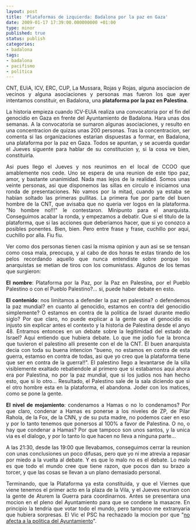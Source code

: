 ```yaml
---
layout: post
title: 'Plataformas de izquierda: Badalona por la paz en Gaza'
date: 2009-01-17 17:39:00.000000000 +01:00
type: minor
published: true
status: publish
categories:
- badalona
tags:
- badalona
- pacifismo
- política
---
```

<div style="text-align: justify;" xmlns="http://www.w3.org/1999/xhtml">CNT, EUiA, ICV, ERC, CUP, La Mussara, Rojas y Rojas, alguna asociacion de vecinos y alguna asociaciones y personas mas fueron los que ayer intentamos constituir, en Badalona, una <b>plataforma por la paz en Palestina</b>.</p>
<p>La historia empieza cuando ICV-EUiA realiza una convocatoria por el fin del genocidio en Gaza en frente del Ayuntamiento de Badalona. Hara unas dos semanas. A la convocatoria se sumaron algunas asociaciones, y resulto en una concentracion de quizas unas 200 personas. Tras la concentracion, ser comenta si las organizaciones estarian dispuestas a formar, en Badalona, una plataforma por la paz en Gaza. Todos se apuntan, y se acuerda quedar el Jueves siguente para hablar de su constitucion y, si la cosa ve bien, constituirla.</p>
<p>Asi pues llego el Jueves y nos reunimos en el local de CCOO que amablemente nos cede. Uno se espera de una reunion de este tipo paz, amor, y bastante unanimidad. Nada mas lejos de la realidad. Somos unas veinte personas, asi que disponemos las sillas en circulo e iniciamos una ronda de presentaciones. No vamos por la mitad, cuando ya estaba se habian soltado las primeras pullitas. La primera fue por parte del buen hombre de la CNT, que avisaba que no queria ver logos en la plataforma. "No hombre no!!!" le contestaron. Minipunto para el anarquista. Conseguimos acabar la ronda, y empezamos a debatir. Que si el titulo de la plataforma, que si las acciones que deberiamos hacer, que si yo conozco a posibles ponentes. Bien, bien. Pero entre frase y frase, cuchillo por aqui, cuchillo por alla. Fiu fiu.</p>
<p>Ver como dos personas tienen casi la misma opinion y aun asi se se tensan como cosa mala, preocupa, y al cabo de dos horas te estas tirando de los pelos recordando aquello que nunca entendiste sobre porque los anarquistas se metian de tiros con los comunistass. Algunos de los temas que surgieron:</p>
<p><b>El nombre</b>: Plataforma por la Paz, por la Paz en Palestina, por el Pueblo Palestino o con el Pueblo Palestino?... si, puede haber debate en esto.</p>
<p><b>El contenido</b>: nos limitamos a defender la paz en palestina? o defendemos la paz mundial? en cuanto al genocidio, estamos en contra del genocidio simplemente? O estamos en contra de la politica de Israel durante medio siglo? Por que claro, no puede explicar a la gente que el genocidio es injusto sin explicar antes el contexto y la historia de Palestina desde el anyo 48. Entramos entonces en un debate sobre la legitimidad del estado de Israel? Aqui entiendo que hubiera debate. Lo que me jodio fue la bronca que tuvieron el palestino alli presente con el de la CNT. El buen anarquista decia con toda su buena intencion "bueno, no estamos en contra de esta guerra, estamso en contra de todas, asi que yo creo que la plataforma tiene que ser en contra de la guerra!!". El palestino llego a levantarse de la silla visiblemente exaltado rebatiendole al primero que si estabamos aqui ahora era por Palestina, no por la paz mundial, que si los judios nos han hecho esto, que si lo otro... Resultado, el Palestino sale de la sala diciendo que si el otro hombre esta en la plataforma, el abandona. Joder con los matices, como se pone la gente.</p>
<p><b>El nivel de mojamiento</b>: condenamos a Hamas o no lo condenamos? Por que claro, condenar a Hamas es ponerse a los niveles de ZP, de Pilar Rahola, de la Fox, de la CNN, y de su puta madre, no podemos caer en eso y por lo tanto tenemos que ponersos al 100% a favor de Palestina. O no, o hay que condenar a Hamas? Por que tampoco son unos santos, y la unica via es el dialogo, y por lo tanto lo que hacen no lleva a ninguna parte...</p>
<p>A las 21:30, desde las 19:00 que llevabamos, conseguimos cerrar la reunion con unas conclusiones un poco difusas, pero que yo ni me atrevia a repasar por miedo a la vuelta al debate. Y es que lo malo no es el debate. Lo malo es que todo el mundo cree que tiene razon, que pocos dan su brazo a torcer, y que las cosas se llevan a un plano demasiado personal.</p>
<p>Terminando, que la Plataforma ya esta constituida, y que el Viernes que viene tenemos el primer acto en la plaza de la Vila, y el Jueves reunion con la gente de Aturem la Guerra para coordinarnos. Antes se presentara una mocion en el pleno del Ayuntamiento para que se condene la masacre. En principio la tendria que votar todo el mundo, pero tampoco me extranyaria que hubiera sorpresas. El Vic el PSC ha rechazado la mocion por que "<a href="http://iescudero.blogspot.com/2009/01/gaza-i-mi-que-mimporta.html">no afecta a la politica del Ayuntamiento</a>".</div>
